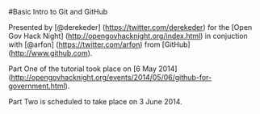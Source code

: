 #Basic Intro to Git and GitHub

Presented by [@derekeder] (https://twitter.com/derekeder) for the [Open Gov Hack Night] (http://opengovhacknight.org/index.html) in conjuction with [@arfon] (https://twitter.com/arfon) from [GitHub] (http://www.github.com).

Part One of the tutorial took place on [6 May 2014] (http://opengovhacknight.org/events/2014/05/06/github-for-government.html).

Part Two is scheduled to take place on 3 June 2014.  
